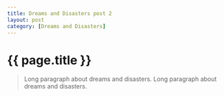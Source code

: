 ```yaml
---
title: Dreams and Disasters post 2
layout: post
category: [Dreams and Disasters]
---
```


# {{ page.title }}


>Long paragraph about dreams and disasters.
>Long paragraph about dreams and disasters.


